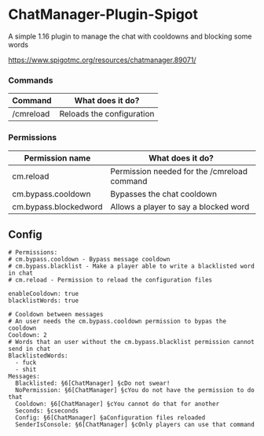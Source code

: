 # ChatManager-Plugin-Spigot
A simple 1.16 plugin to manage the chat with cooldowns and blocking some words

https://www.spigotmc.org/resources/chatmanager.89071/

### Commands
| Command    | What does it do? |
| ------------- |-------------|
| /cmreload | Reloads the configuration |

### Permissions
| Permission name    | What does it do? |
| ------------- |-------------|
| cm.reload | Permission needed for the /cmreload command |
| cm.bypass.cooldown | Bypasses the chat cooldown |
| cm.bypass.blockedword | Allows a player to say a blocked word |

## Config
```
# Permissions:
# cm.bypass.cooldown - Bypass message cooldown
# cm.bypass.blacklist - Make a player able to write a blacklisted word in chat
# cm.reload - Permission to reload the configuration files

enableCooldown: true
blacklistWords: true

# Cooldown between messages
# An user needs the cm.bypass.cooldown permission to bypas the cooldown
Cooldown: 2
# Words that an user without the cm.bypass.blacklist permission cannot send in chat
BlacklistedWords:
  - fuck
  - shit
Messages:
  Blacklisted: §6[ChatManager] §cDo not swear!
  NoPermission: §6[ChatManager] §cYou do not have the permission to do that
  Cooldown: §6[ChatManager] §cYou cannot do that for another
  Seconds: §cseconds
  Config: §6[ChatManager] §aConfiguration files reloaded
  SenderIsConsole: §6[ChatManager] §cOnly players can use that command

```
